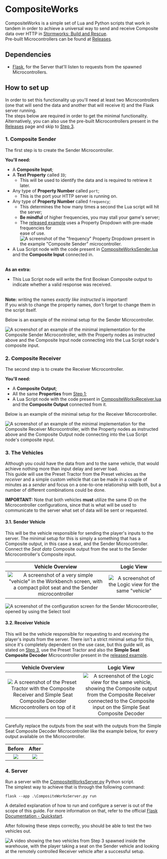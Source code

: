 # CompositeWorks
CompositeWorks is a simple set of Lua and Python scripts that work in tandem in order to achieve a universal way to send and receive Composite data over HTTP in [Stormworks: Build and Rescue](https://store.steampowered.com/app/573090/Stormworks_Build_and_Rescue/).\
Pre-built Microcontrollers can be found at [Releases](https://github.com/jonasCCa/CompositeWorks/releases).


## Dependencies
* [Flask](https://github.com/pallets/flask/), for the Server that'll listen to requests from the spawned Microcontrollers.


## How to set up
In order to set this functionality up you'll need at least two Microcontrollers (one that will send the data and another that will receive it) and the Flask server running.\
The steps below are required in order to get the minimal functionality.\
Alternatively, you can also use the pre-built Microcontrollers present in the [Releases](https://github.com/jonasCCa/CompositeWorks/releases) page and skip to [Step 3](#3-the-vehicles).


### 1. Composite Sender
The first step is to create the Sender Microcontroller.

__You'll need:__
- A __Composite Input__;
- A __Text Property__ called `ID`;
    - This will be used to identify the data and is required to retrieve it later.
- Any type of __Property Number__ called `port`;
    - This is the port your HTTP server is running on.
- Any type of __Property Number__ called `frequency`;
    - This determines the how many times a second the Lua script will hit the server;
    - __Be mindful__ of higher frequencies, you may stall your game's server;
    - The [released example](https://github.com/jonasCCa/CompositeWorks/releases) uses a Property Dropdown with pre-made frequencies for\
    ease of use.\
    ![A screenshot of the "frequency" Property Dropdown present in the example "Composite Sender" microcontroller.](images/CompositeSender_FrequencyExample.png)
- A Lua Script node with the code present in [CompositeWorksSender.lua](CompositeWorksSender.lua) and the __Composite Input__ connected in.

\
__As an extra:__
- This Lua Script node will write the first Boolean Composite output to indicate whether a valid response was received.

\
__Note:__ writing the names _exactly like instructed_ is important!\
If you wish to change the property names, don't forget to change them in the script itself.

Below is an example of the minimal setup for the Sender Microcontroller.

![A screenshot of an example of the minimal implementation for the Composite Sender Microcontroller, with the Property nodes as instructed above and the Composite Input node connecting into the Lua Script node's composite input.](images/CompositeSender_Minimal.png)


### 2. Composite Receiver
The second step is to create the Receiver Microcontroller.

__You'll need:__
- A __Composite Output__;
- All the same __Properties__ from [Step 1](#1-composite-sender);
- A Lua Script node with the code present in [CompositeWorksReceiver.lua](CompositeWorksReceiver.lua) and the __Composite Output__ connected from it.

Below is an example of the minimal setup for the Receiver Microcontroller.

![A screenshot of an example of the minimal implementation for the Composite Receiver Microcontroller, with the Property nodes as instructed above and the Composite Output node connecting into the Lua Script node's composite input.](images/CompositeReceiver_Minimal.png)


### 3. The Vehicles
Although you could have the data from and to the same vehicle, that would achieve nothing more than input delay and server load.\
This guide will use the Preset Tractor from the Preset vehicles as the _receiver_ and a simple custom vehicle that can be made in a couple of minutes as a _sender_ and focus on a one-to-one relationship with both, but a number of different combinations could be done.

__IMPORTANT:__ Note that both vehicles __must__ utilize the same ID on the Microcontroller configurations, since that is what will be used to communicate to the server what set of data will be sent or requested.


#### __3.1. Sender Vehicle__
This will be the vehicle responsible for sending the player's inputs to the server. The minimal setup for this is simply a something that has a Composite output, in this case a seat, and the Sender Microcontroller.\
Connect the _Seat data_ Composite output from the seat to the Sender Microcontroller's Composite input.

Vehicle Overview | Logic View
:-:|:-:
![A screenshot of a very simple "vehicle" in the Workbench screen, with a compact pilot seat and the Sender microcontroller](images/VehicleSender_Minimal.png) | ![A screenshot of the Logic view for the same "vehicle"](images/VehicleSender_Logic.png)

![A screenshot of the configuration screen for the Sender Microcontroller, opened by using the Select tool](images/VehicleSender_Config.png)


#### __3.2. Receiver Vehicle__
This will be the vehicle responsible for requesting to and receiving the player's inputs from the server. There isn't a strict minimal setup for this, since it's completely dependent on the use case, but this guide will, as stated on [Step 3](#3-the-vehicles), use the Preset Tractor and also the __Simple Seat Composite Decoder__ Microcontroller present in the [released example](https://github.com/jonasCCa/CompositeWorks/releases).

Vehicle Overview | Logic View
:-:|:-:
![A screenshot of the Preset Tractor with the Composite Receiver and Simple Seat Composite Decoder Microcontrollers on top of it](images/VehicleReceiver_Placement.png) | ![A screenshot of the Logic view for the same vehicle, showing the Composite output from the Composite Receiver connected to the Composite input on the Simple Seat Composite Decoder](images/VehicleReceiver_Composite.png)

Carefully replace the outputs from the seat with the outputs from the Simple Seat Composite Decoder Microcontroller like the example below, for every output available on the Microcontroller.

Before | After
:-:|:-:
![](images/VehicleReceiver_HorizontalOriginal.png) | ![](images/VehicleReceiver_HorizontalReplaced.png)


### 4. Server
Run a server with the [CompositeWorksServer.py](CompositeWorksServer.py) Python script.\
The simplest way to achieve that is through the following command:

```
flask --app .\CompositeWorksServer.py run
```

A detailed explanation of how to run and configure a server is out of the scope of this guide. For more information on that, refer to the official [Flask Documentation - Quickstart](https://flask.palletsprojects.com/en/stable/quickstart/).

After following these steps correctly, you should be able to test the two vehicles out.

![A video showing the two vehicles from Step 3 spawned inside the warehouse, with the player taking a seat on the Sender vehicle and looking at the remotely controlled Receiver vehicle after a successful setup.](images/Result.gif)